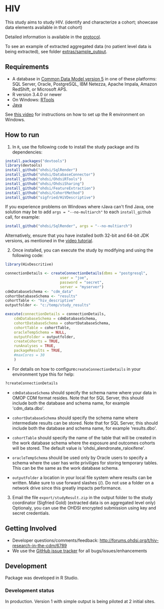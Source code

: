 # HIV


This study aims to study HIV. (identify and characterize a cohort; showcase data elements available in that cohort)

Detailed information is available in the [protocol](https://github.com/Sigfried/HivDescriptive/blob/master/extras/HIV_protocol.docx?raw=true).

To see an example of extracted aggregated data (no patient level data is being extracted), see folder [extras/sample_output]( https://github.com/Sigfried/HivDescriptive/tree/master/extras/sample_output).

## Requirements


- A database in [Common Data Model version 5](https://github.com/OHDSI/CommonDataModel) in one of these platforms: SQL Server, Oracle, PostgreSQL, IBM Netezza, Apache Impala, Amazon RedShift, or Microsoft APS.
- R version 3.4.0 or newer
- On Windows: [RTools](http://cran.r-project.org/bin/windows/Rtools/)
- [Java](http://java.com)

See [this video](https://youtu.be/K9_0s2Rchbo) for instructions on how to set up the R environment on Windows.

## How to run


1. In `R`, use the following code to install the study package and its dependencies:
```r
install.packages("devtools")
library(devtools)
install_github("ohdsi/SqlRender")
install_github("ohdsi/DatabaseConnector")
install_github("ohdsi/OhdsiRTools")
install_github("ohdsi/OhdsiSharing")
install_github("ohdsi/FeatureExtraction")
install_github("ohdsi/CohortMethod")
install_github("sigfried/HiVDescriptive")
```

If you experience problems on Windows where rJava can't find Java, one 
solution may be to add `args = "--no-multiarch"` to each `install_github` call, for example:

```r
install_github("ohdsi/SqlRender", args = "--no-multiarch")
```
	
Alternatively, ensure that you have installed both 32-bit and 64-bit JDK versions, as mentioned in the [video tutorial](https://youtu.be/K9_0s2Rchbo).
	
2. Once installed, you can execute the study by modifying and using the following code:
	
```r
library(HivDescritive)

connectionDetails <- createConnectionDetails(dbms = "postgresql",
					     user = "joe",
					     password = "secret",
					     server = "myserver")
cdmDatabaseSchema <- "cdm_data"
cohortDatabaseSchema <- "results"
cohortTable <- "hiv_descriptive"
outputfolder <- "c:/temp/study_results"

execute(connectionDetails = connectionDetails,
	cdmDatabaseSchema = cdmDatabaseSchema,
	cohortDatabaseSchema = cohortDatabaseSchema,
	cohortTable = cohortTable,
	oracleTempSchema = NULL,
	outputFolder = outputfolder,
	createCohorts = TRUE,
	runAnalyses = TRUE,
	packageResults = TRUE,
	#maxCores = 30
	)
```

* For details on how to configure```createConnectionDetails``` in your environment type this for help:
```r
?createConnectionDetails
```

* ```cdmDatabaseSchema``` should specify the schema name where your data in OMOP CDM format resides. Note that for SQL Server, this should include both the database and schema name, for example 'cdm_data.dbo'.
	
* ```cohortDatabaseSchema``` should specify the schema name where intermediate results can be stored. Note that for SQL Server, this should include both the database and schema name, for example 'results.dbo'.
	
* ```cohortTable``` should specify the name of the table that will be created in the work database schema where the exposure and outcomes cohorts will be stored. The default value is 'ohdsi_alendronate_raloxifene'.
	
* ```oracleTempSchema``` should be used only by Oracle users to specify a schema where the user has write priviliges for storing temporary tables. This can be the same as the work database schema.
	
* ```outputFolder``` a location in your local file system where results can be written. Make sure to use forward slashes (/). Do not use a folder on a network drive since this greatly impacts performance. 
	


3. Email the file   ```export/studyResult.zip``` in the output folder to the study coordinator (Sigfried Gold) (extracted data is on aggregated level only) Optionaly, you can use the OHDSI encrypted submission using key and secret credentials.

## Getting Involved

* Developer questions/comments/feedback: http://forums.ohdsi.org/t/hiv-research-in-the-cdm/6789
* We use the <a href="../../issues">GitHub issue tracker</a> for all bugs/issues/enhancements


## Development

Package  was developed in R Studio.

### Development status

In production. Version 1 with simple output is being piloted at 2 initial sites.
